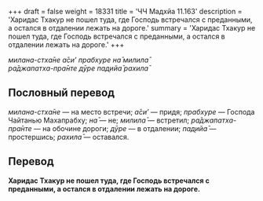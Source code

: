 +++
draft = false
weight = 18331
title = 'ЧЧ Мадхйа 11.163'
description = 'Харидас Тхакур не пошел туда, где Господь встречался с преданными, а остался в отдалении лежать на дороге.'
summary = 'Харидас Тхакур не пошел туда, где Господь встречался с преданными, а остался в отдалении лежать на дороге.'
+++

_милана-стха̄не а̄си’ прабхуре на̄ милила̄  
ра̄джапатха-пра̄нте дӯре пад̣ийа̄ рахила̄_

## Пословный перевод

_милана_\-_стха̄не_ — на место встречи; _а̄си’_ — придя; _прабхуре_ — Господа Чайтанью Махапрабху; _на̄_ — не; _милила̄_ — встретил; _ра̄джапатха_\-_пра̄нте_ — на обочине дороги; _дӯре_ — в отдалении; _пад̣ийа̄_ — простершись; _рахила̄_ — оставался.

## Перевод

**Харидас Тхакур не пошел туда, где Господь встречался с преданными, а остался в отдалении лежать на дороге.**
